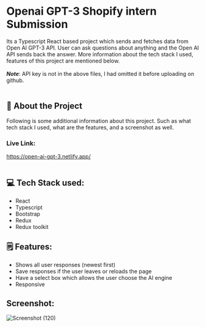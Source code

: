 # Openai GPT-3 Shopify intern Submission

Its a Typescript React based project which sends and fetches data from Open AI GPT-3 API. User can ask questions about anything and the Open AI API sends back the answer. More information about the tech stack I used, features of this project are mentioned below. <br/><br/> ***Note***: API key is not in the above files, I had omitted it before uploading on github.<br/><br/>

## 🤖 About the Project
Following is some additional information about this project. Such as what tech stack I used, what are the features, and a screenshot as well.<br/>

### Live Link:
https://open-ai-gpt-3.netlify.app/ <br/><br/>

## 💻 Tech Stack used:

- React
- Typescript
- Bootstrap
- Redux
- Redux toolkit

## 🗒️ Features:

- Shows all user responses (newest first)
- Save responses if the user leaves or reloads the page
- Have a select box which allows the user choose the AI engine
- Responsive


## Screenshot:

![Screenshot (120)](https://user-images.githubusercontent.com/97867019/167711835-83d79218-a01a-40e5-ba7a-643d80785982.png)


